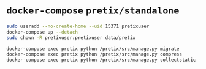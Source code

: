 # `docker-compose` `pretix/standalone`

```sh
sudo useradd --no-create-home --uid 15371 pretixuser
docker-compose up --detach
sudo chown -R pretixuser:pretixuser data/pretix
```

```sh
docker-compose exec pretix python /pretix/src/manage.py migrate
docker-compose exec pretix python /pretix/src/manage.py compress
docker-compose exec pretix python /pretix/src/manage.py collectstatic --no-input
```

